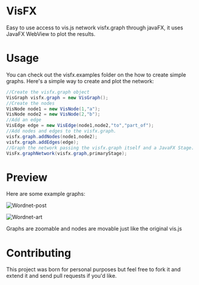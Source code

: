 # VisFX
Easy to use access to vis.js network visfx.graph through javaFX, it uses JavaFX WebView to plot the results.

# Usage

You can check out the visfx.examples folder on the how to create simple graphs. Here's a simple way to create and plot the network:
```java
//Create the visfx.graph object
VisGraph visfx.graph = new VisGraph();
//Create the nodes
VisNode node1 = new VisNode(1,"a");
VisNode node2 = new VisNode(2,"b");
//Add an edge
VisEdge edge = new VisEdge(node1,node2,"to","part_of");
//Add nodes and edges to the visfx.graph.
visfx.graph.addNodes(node1,node2);
visfx.graph.addEdges(edge);
//Graph the network passing the visfx.graph itself and a JavaFX Stage.
VisFx.graphNetwork(visfx.graph,primaryStage);
```

# Preview

Here are some example graphs:

![Wordnet-post](https://i.imgur.com/lyrL4Pe.png)

![Wordnet-art](https://i.imgur.com/WgjWLRH.png)

Graphs are zoomable and nodes are movable just like the original vis.js


# Contributing
This project was born for personal purposes but feel free to fork it and extend it and send pull requests if you'd like.
